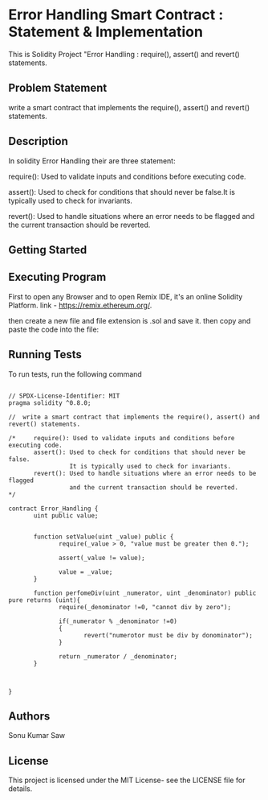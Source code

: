 
# Error Handling Smart Contract : Statement & Implementation

This is Solidity Project "Error Handling : require(), assert() and revert() statements.


## Problem Statement
write a smart contract that implements the require(), assert() and revert() statements.
## Description

In solidity Error Handling their are three statement:

require(): Used to validate inputs and conditions before executing code.

assert(): Used to check for conditions that should never be false.It is typically used to check for invariants.
       
revert(): Used to handle situations where an error needs to be flagged and the current transaction should be reverted.
## Getting Started
## Executing Program
First to open any Browser and to open Remix IDE, it's an online Solidity Platform. link - https://remix.ethereum.org/.

then create a new file and file extension is .sol and save it. then copy and paste the code into the file:


## Running Tests

To run tests, run the following command

```

// SPDX-License-Identifier: MIT
pragma solidity ^0.8.0;

//  write a smart contract that implements the require(), assert() and revert() statements.

/*     require(): Used to validate inputs and conditions before executing code.
       assert(): Used to check for conditions that should never be false. 
                 It is typically used to check for invariants.
       revert(): Used to handle situations where an error needs to be flagged 
                 and the current transaction should be reverted.
*/

contract Error_Handling {
       uint public value;


       function setValue(uint _value) public {
              require(_value > 0, "value must be greater then 0.");

              assert(_value != value);

              value = _value;
       }

       function perfomeDiv(uint _numerator, uint _denominator) public pure returns (uint){
              require(_denominator !=0, "cannot div by zero");

              if(_numerator % _denominator !=0)
              {
                     revert("numerotor must be div by donominator");
              }

              return _numerator / _denominator;     
       }


       
}

```
## Authors
Sonu Kumar Saw


## License
This project is licensed under the MIT License- see the LICENSE file for details.
